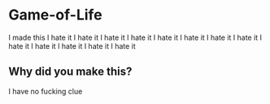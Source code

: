 # Game-of-Life
I made this I hate it I hate it I hate it I hate it I hate it I hate it I hate it I hate it I hate it I hate it I hate it I hate it I hate it

## Why did you make this?
I have no fucking clue
